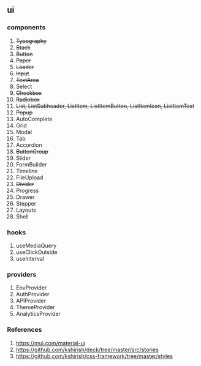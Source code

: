 ## ui

### components

1. ~~Typography~~
2. ~~Stack~~
3. ~~Button~~
4. ~~Paper~~
5. ~~Loader~~
6. ~~Input~~
7. ~~TextArea~~
8. Select
9. ~~Checkbox~~
10. ~~Radiobox~~
11. ~~List, ListSubheader, ListItem, ListItemButton, ListItemIcon, ListItemText~~
12. ~~Popup~~
13. AutoComplete
14. Grid
15. Modal
16. Tab
17. Accordion
18. ~~ButtonGroup~~
19. Slider
20. FormBuilder
21. Timeline
22. FileUpload
23. ~~Divider~~
24. Progress
25. Drawer
26. Stepper
27. Layouts
28. Shell

### hooks

1. useMediaQuery
2. useClickOutside
3. useInterval

### providers

1. EnvProvider
2. AuthProvider
3. APIProvider
4. ThemeProvider
5. AnalyticsProvider

### References

1. https://mui.com/material-ui
2. https://github.com/kshirish/deck/tree/master/src/stories
3. https://github.com/kshirish/css-framework/tree/master/styles
